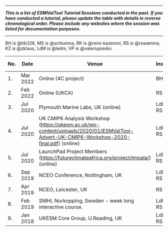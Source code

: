 ***
***This is a list of ESMValTool Tutorial Sessions conducted in the past. 
If you have conducted a tutorial, please update the table with details in reverse chronological order. 
Please include any websites where the session was listed for documentation purposes.***
***

BH is @hb326, MS is @schlunma, RK is @remi-kazeroni, RS is @rswamina, KZ is @zklaus, LdM is @ledm, VP is @valeriupredoi.

|No. |Date   |Venue   |Instructors   |# of attendees   | Category  |
| ------------ | ------------ | ------------ | ------------ | ------------ | ------------ |
|1. | Mar 2022  | Online (4C project)  | BH, MS, RK | ~18  |Research Group   |
|2. |  Feb 2022 | Online (UKCA)|RS,RK,KZ   | 12| Research Group  |
|3. | Jul 2020 |Plymouth Marine Labs, UK (online) |LdM, RS,VP| ~12| Organization|
|4. | Jul 2020| UK CMIP6 Analysis Workshop (https://ukesm.ac.uk/wp-content/uploads/2020/01/ESMValTool-Advert-UK-CMIP6-Workshop-2020-final.pdf) (online)| LdM, RS,VP| ~12| Research Group|
|5.| Jul 2020| LaunchPad Project Members (https://futureclimateafrica.org/project/impala/) (online)| LdM, RS,VP|~13 | Project|
|6.| Sep 2019|NCEO Conference, Nottingham, UK| LdM, RS,VP| ~11| Organization|
|7. |Apr 2019 | NCEO, Leicester, UK| RS| 2 | Organization|
|8. |Feb 2019| SMHI, Norkopping, Sweden - week long interactive course.| LdM, RS,VP, KZ|~9| Organization|
|9. |Jan 2018|UKESM Core Group, U.Reading, UK| LdM, RS,VP| ~8 | Research Group|

